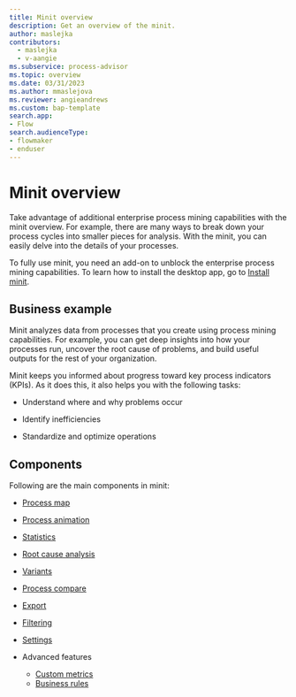 ```yaml
---
title: Minit overview
description: Get an overview of the minit.
author: maslejka
contributors:
  - maslejka
  - v-aangie
ms.subservice: process-advisor
ms.topic: overview
ms.date: 03/31/2023
ms.author: mmaslejova
ms.reviewer: angieandrews
ms.custom: bap-template
search.app:
- Flow
search.audienceType:
- flowmaker
- enduser
---
```


# Minit overview

Take advantage of additional enterprise process mining capabilities with the minit  overview. For example, there are many ways to break down your process cycles into smaller pieces for analysis. With the minit, you can easily delve into the details of your processes.

To fully use minit, you need an add-on to unblock the enterprise process mining capabilities. To learn how to install the desktop app, go to [Install minit](how-to-start-with-minit-desktop-application.md).

## Business example

Minit analyzes data from processes that you create using process mining capabilities. For example, you can get deep insights into how your processes run, uncover the root cause of problems, and build useful outputs for the rest of your organization.

Minit keeps you informed about progress toward key process indicators (KPIs). As it does this, it also helps you with the following tasks:

- Understand where and why problems occur

- Identify inefficiencies

- Standardize and optimize operations

## Components

Following are the main components in minit:

- [Process map](process-map.md)

- [Process animation](process-animation.md)

- [Statistics](statistics.md)

- [Root cause analysis](root-cause-analysis-overview.md)

- [Variants](variants.md)

- [Process compare](process-compare-compliance.md)

- [Export](export.md)

- [Filtering](filtering.md)

- [Settings](settings.md)

- Advanced features
    - [Custom metrics](custom-metrics-how-to.md)
    - [Business rules](business-rules.md)

